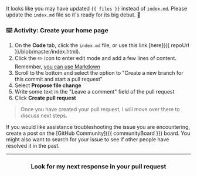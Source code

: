 It looks like you may have updated `{{ files }}` instead of `index.md`. Please update the `index.md` file so it's ready for its big debut. :movie_camera:

### :keyboard: Activity: Create your home page

1. On the **Code** tab, click the `index.md` file, or use this link [here]({{ repoUrl }}/blob/master/index.html).
1. Click the :pencil2: icon to enter edit mode and add a few lines of content. Remember, [you can use Markdown](https://help.github.com/articles/basic-writing-and-formatting-syntax/)
1. Scroll to the bottom and select the option to "Create a new branch for this commit and start a pull request"
1. Select **Propose file change**
1. Write some text in the "Leave a comment" field of the pull request
1. Click **Create pull request**

> Once you have created your pull request, I will move over there to discuss next steps.

If you would like assistance troubleshooting the issue you are encountering, create a post on the [GitHub Community]({{ communityBoard }}) board. You might also want to search for your issue to see if other people have resolved it in the past.

<hr>
<h3 align="center">Look for my next response in your pull request</h3>

